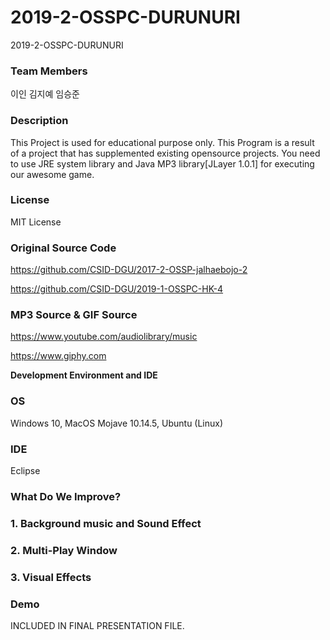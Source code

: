 # 2019-2-OSSPC-DURUNURI
2019-2-OSSPC-DURUNURI

### **Team Members**

이인
김지예
임승준

### **Description**

This Project is used for educational purpose only.
This Program is a result of a project that has supplemented existing opensource projects.
You need to use JRE system library and Java MP3 library[JLayer 1.0.1] for executing our awesome game.

### **License** 

MIT License

### **Original Source Code** 

https://github.com/CSID-DGU/2017-2-OSSP-jalhaebojo-2

https://github.com/CSID-DGU/2019-1-OSSPC-HK-4
 
### **MP3 Source & GIF Source** 

https://www.youtube.com/audiolibrary/music

https://www.giphy.com

**Development Environment and IDE**

### **OS** 

Windows 10, MacOS Mojave 10.14.5, Ubuntu (Linux)

### **IDE**

Eclipse

### **What Do We Improve?**

### **1. Background music and Sound Effect**

###  **2. Multi-Play Window**

### **3. Visual Effects**
 
### **Demo**
INCLUDED IN FINAL PRESENTATION FILE.
